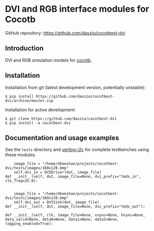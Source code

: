 # DVI and RGB interface modules for Cocotb

GitHub repository: https://github.com/daxzio/cocotbext-dvi

## Introduction

DVI and RGB simulation models for [cocotb](https://github.com/cocotb/cocotb).

## Installation

Installation from git (latest development version, potentially unstable):

    $ pip install https://github.com/daxzio/cocotbext-dvi/archive/master.zip

Installation for active development:

    $ git clone https://github.com/daxzio/cocotbext-dvi
    $ pip install -e cocotbext-dvi

## Documentation and usage examples

See the `tests` directory and [verilog-i2c](https://github.com/daxzio/verilog-i2c) for complete testbenches using these modules.

        image_file = "/home/dkeeshan/projects/cocotbext-dvi/tests/images/160x120.bmp"
        self.dvi_in = DVIDriver(dut, image_file)
    def __init__(self, dut, image_file=None, dvi_prefix="tmds_in", clk_freq=25.0):


        image_file = "/home/dkeeshan/projects/cocotbext-dvi/tests/images/160x120.bmp"
        self.dvi_out = DVISink(dut, image_file)
    def __init__(self, dut, image_file=None, dvi_prefix="tmds_out"):

    def __init__(self, clk, image_file=None, vsync=None, hsync=None, data_valid=None, data0=None, data1=None, data2=None, logging_enabled=True):
